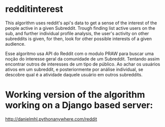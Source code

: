 # redditinterest
This algorithm uses reddit's api's data to get a sense of the interest of the people active in a given Subreddit. 
  Trough finding list active users on the sub, and further individual profile analysis, the user's activity on other subreddits is given, for then, look for other possible interests of a given audience.


Esse algoritmo usa API do Reddit com o modulo PRAW para buscar uma noção do interesse geral da comunidade de um Subreddit. Tentando assim encontrar outros de interesses de um tipo de público.
Ao achar os usuários ativos em um subreddit, e posteriormente por análise individual, se descobre qual é a atividade daquele usuário em outros subreddits.

# Working version of the algorithm working on a Django based server: 

http://danielmhl.pythonanywhere.com/reddit
